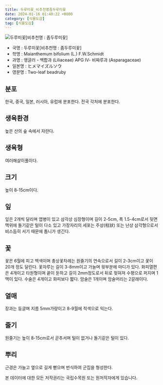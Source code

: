 ```yaml
---
title: 두루미꽃_비추천명좀두루미꽃
date: 2024-01-16 01:40:22 +0800
category: [식물도감]
tag: [식물도감]
---
```




![두루미꽃[비추천명 : 좀두루미꽃]](/fileUpload/plants/basic/Liliaceae/Maianthemum/8737/1_th2.JPG)
- 국명 : 두루미꽃[비추천명 : 좀두루미꽃]
- 학명 : Maianthemum bifolium (L.) F.W.Schmidt
- 과명 : 앵글러 - 백합과 (Liliaceae) APG Ⅳ- 비짜루과 (Asparagaceae)
- 일본명 : ヒメマイズルソウ
- 영문명 : Two-leaf beadruby


## 분포
한국, 중국, 일본, 러시아, 유럽에 분포한다. 전국 각처에 분포한다.
## 생육환경
높은 산의 숲 속에서 자란다.
## 생육형
여러해살이풀이다.
## 크기
높이 8-15cm이다.
## 잎
잎은 2개씩 달리며 엽병이 있고 삼각상 심장형이며 길이 2-5cm, 폭 1.5-4cm로서 뒷면 맥위에 돌기같은 털이 다소 있고 가장자리의 세포는 주상(柱狀) 또는 난상 삼각형으로서 비스듬히 서기 때문에 톱니가 생긴다.
## 꽃
꽃은 6월에 피고 백색이며 총상꽃차례는 원줄기의 연속으로서 길이 2-3cm이고 꽃이 20개 정도 달린다. 꽃자루는 길이 3-8mm이고 가늘며 윗부분에 마디가 있다. 화피열편은 4개이고 타원형이며 끝이 둔하고 길이 2mm정도로서 뒤로 젖혀져 수평으로 퍼지며 1맥이 있다. 수술은 4개이고 화피보다 짧다. 암술은 1개이며 암술머리는 2갈래이다.
## 열매
장과는 둥글며 지름 5mm가량이고 8-9월에 적색으로 익는다.
## 줄기
원줄기는 높이 8-15cm로서 곧추서며 털이 없거나 돌기같은 털이 있다.
## 뿌리
근경은 가늘고 옆으로 길게 뻗으며 번식하여 군집을 형성한다.






본 데이터에 대한 모든 저작권리는 국립수목원 또는 원저작자에게 있습니다.
